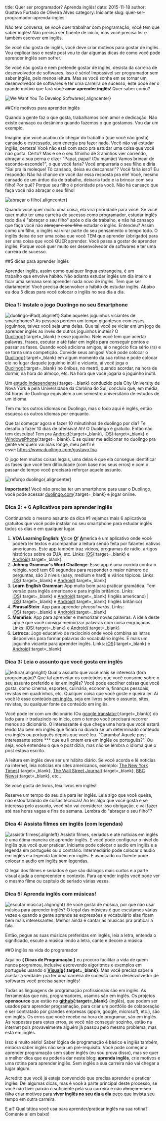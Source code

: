 title: Quer ser programador? Aprenda inglês!
date: 2015-11-18
author: Gustavo Furtado de Oliveira Alves
category: Iniciante
slug: quer-ser-programador-aprenda-ingles

Não tem conversa, se você quer trabalhar com programação, você tem que
saber inglês! Não precisa ser fluente de início, mas você precisa ler e
também escrever em inglês.

Se você não gosta de inglês, você deve criar motivos para gostar de
inglês. Vou explicar isso e neste post vou te dar algumas dicas de como
você pode aprender inglês sem sofrer.

Se você não gosta e nem pretende gostar de inglês, desista da carreira
de desenvolvedor de softwares. Isso é sério! Impossível ser programador
sem saber inglês, pelo menos leitura. Mas se você sonha em se tornar um
desenvolvedor de softwares e ter uma carreira de sucesso, este pode ser
o grande motivo que fará você **amar aprender inglês**! Quer saber como?

![We Want You To Develop
Softwares](/images/quer-ser-programador-aprenda-ingles/WeWantYouToProgram.png){.aligncenter}

##Crie motivos para aprender inglês

Quando a gente faz o que gosta, trabalhamos com amor e dedicação. Não
existe cansaço ou desânimo quando fazemos o que gostamos. Vou dar um
exemplo.

Imagine que você acabou de chegar do trabalho (que você não gosta)
cansado e estressado, sem energia pra fazer nada. Você não vai estudar
inglês, certeza! Você não está com saco pra estudar uma coisa que você
não gosta. Certo? Mas e se o seu filhinho de 3 aninhos vier correndo,
abraçar a sua perna e dizer "Papai, papai! (Ou mamãe) Vamos brincar de
esconde-esconde?", o que você faria? Você empurraria o seu filho e diria
"Sai pra lá moleque! Tô cansado, deixa eu descansar!"? Você faria isso?
Eu respondo: Não há chance de você dar essa resposta pra ele! Você,
mesmo cansado de um árduo dia de trabalho, deixaria tudo e ia brincar
com seu filho! Por quê? Porque seu filho é prioridade pra você. Não há
cansaço que faça você não abraçar o seu filho!

![abraçar o
filho](/images/quer-ser-programador-aprenda-ingles/abraçar-o-filho.jpg){.aligncenter}

Quando você quer muito uma coisa, ela vira prioridade para você. Se você
quer muito ter uma carreira de sucesso como programador, estudar inglês
todo dia é "abraçar o seu filho" após o dia de trabalho, e não há
cansaço que faça você não <del>abraçar o seu filho</del> estudar o inglês.
Entendeu? Assim como um filho, o inglês vai virar parte do seu
pensamento o tempo todo. O inglês deixa de ser uma coisa que você
TEM que aprender (obrigado) para ser uma coisa que você QUER aprender.
Você passa a gostar de aprender inglês. Porque você quer muito ser
desenvolvedor de softwares e ter uma carreira de sucesso.

##5 dicas para aprender inglês

Aprender inglês, assim como qualquer língua estrangeira, é um
trabalho que envolve hábito. Não adianta estudar inglês um dia inteiro e
ficar uma semana sem aprender nada novo de inglês. Tem que ser
diariamente! Você precisa desenvolver o hábito de estudar inglês. Abaixo
eu dou 5 dicas para você colocar o inglês no seu dia a dia.

### Dica 1: Instale o jogo Duolingo no seu Smartphone

![duolingo-iPad](/images/quer-ser-programador-aprenda-ingles/duolingo-iPad-150x150.jpg){.alignleft}
Sabe aqueles joguinhos viciantes de smartphones? As pessoas perdem um tempo
gigantesco com esses joguinhos, talvez você seja uma delas. Que tal
você se viciar em um jogo de aprender inglês ao invés de outros
joguinhos inúteis? O [Duolingo](https://www.duolingo.com/){:target=\_blank} é esse
joguinho. Nele você tem que acertar palavras, frases, escutar e até
falar em inglês para conseguir pontos e passar as fases. Quando você
adiciona amigos, aí o negócio fica sério (rs) e se torna uma competição.
Convide seus amigos! Você pode colocar o
[Duolingo](https://www.duolingo.com/){:target=\_blank} em algum momento da sua rotina e
pode colocar ele no lugar daquele joguinho inútil e viciante, aí você
joga o [Duolingo](https://www.duolingo.com/){:target=\_blank} no ônibus, no metrô, quando
acordar, na hora de dormir, na hora do almoço, etc. Na hora que
você jogaria o joguinho inútil.

Um [estudo
independente](https://s3.amazonaws.com/duolingo-papers/other/vesselinov-grego.duolingo12.pdf){:target=\_blank}
conduzido pela City University de Nova York e pela Universidade da
Carolina do Sul, concluiu que, em média, 34 horas de Duolingo equivalem
a um semestre universitário de estudos de um idioma.

Tem muitos outros idiomas no Duolingo, mas o foco aqui é inglês, então
esqueça os outros idiomas por enquanto.

Que tal começar agora e fazer 10 minutinhos de duolingo por dia? Te
desafio a fazer 10 dias de ofensiva! Ah! O Duolingo é gratuito. Então
não tem desculpa! Tem pra
[Android](https://play.google.com/store/apps/details?id=com.duolingo){:target=\_blank},
[iOS](https://itunes.apple.com/br/app/duolingo-learn-spanish-french/id570060128?mt=8){:target=\_blank}
e
[WindowsPhone](https://www.microsoft.com/pt-br/store/apps/duolingo-learn-languages-for-free/9wzdncrcv5xn){:target=\_blank}.
E se quiser me adicionar no duolingo pra gente ver quem vai mais longe,
meu perfil é esse: <https://www.duolingo.com/gustavo.foa>

O jogo tem muitas coisas legais, uma delas é que ela consegue
identificar as fases que você tem dificuldade (com base nos seus erros)
e com o passar do tempo você precisará reforçar aquele assunto.

![reforço
duolingo](/images/quer-ser-programador-aprenda-ingles/reforço-duolingo.png){.aligncenter}

**Importante!** Você não precisa ter um smartphone para usar o Duolingo,
você pode acessar [duolingo.com](http://duolingo.com){:target=\_blank} e jogar online.

### Dica 2: + 6 Aplicativos para aprender inglês

Continuando o mesmo assunto da dica \#1 vejamos mais 6 aplicativos
gratuitos que você pode instalar no seu smartphone para estudar inglês
todos os dias e em qualquer lugar.

1.  **VOA Learning English**: <span
    style="text-decoration: underline;">**V**</span>oice <span
    style="text-decoration: underline;">**O**</span>f <span
    style="text-decoration: underline;">**A**</span>merica é um
    aplicativo onde você poderá ler textos e acompanhar a leitura sendo
    feita por falantes nativos americanos. Este app também traz vídeos,
    programas de rádio, artigos históricos sobre os EUA, etc.
    Links: [iOS](https://itunes.apple.com/br/app/voa-learning-english-update/id893509851){:target=\_blank} e
    [Android](https://play.google.com/store/apps/details?id=com.smartray.voa){:target=\_blank}
2.  **Johnny Grammar's Word Challenge**: Esse app é uma corrida contra o
    relógio, você tem 60 segundos para responder o maior número de
    perguntas, são 3 níveis (easy, medium e hard) e vários tópicos.
    Links:
    [iOS](https://itunes.apple.com/br/app/learn-english-johnny-grammars/id432488501?mt=8){:target=\_blank}
    e
    [Android](https://play.google.com/store/apps/details?id=com.ubl.spellmaster){:target=\_blank}
3.  **Learn English Grammar**: App muito bom para praticar gramática.
    Tem versão para inglês americano e para inglês britânico. Links:
    [iOS](https://itunes.apple.com/br/app/learnenglish-grammar-us-edition/id681083763?mt=8){:target=\_blank} e
    [Android](https://play.google.com/store/apps/details?id=bc.leg.us){:target=\_blank}
    (Inglês americano) |
    [iOS](https://itunes.apple.com/br/app/learnenglish-grammar-uk-edition/id488099900?mt=8){:target=\_blank}
    e [Android](https://play.google.com/store/apps/details?id=bc.leg){:target=\_blank}
    (Inglês britânico)
4.  **PhrasalStein**: App para aprender *phrasal verbs*. Links:
    [iOS](https://itunes.apple.com/br/app/phrasalstein/id722736985?mt=8){:target=\_blank}
    e
    [Android](https://play.google.com/store/apps/details?id=air.org.cambridge.phrasalsteinlite){:target=\_blank}
5.  **Memrise**: App para aprender e memorizar novas palavras. A ideia
    deste app é que você consiga memorizar palavras com
    coisa engraçadas. Links:
    [iOS](https://itunes.apple.com/br/app/memrise-ultimate-memorisation/id635966718?mt=8){:target=\_blank}
    e
    [Android](https://play.google.com/store/apps/details?id=com.memrise.android.memrisecompanion&hl=en){:target=\_blank}
6.  **Letroca**: Jogo educativo de raciocínio onde você combina as
    letras disponíveis para formar palavras do vocabulário inglês. É
    mais um joguinho viciante para aprender inglês. Links:
    [iOS](https://itunes.apple.com/app/id658511180?mt=8){:target=\_blank} e
    [Android](https://play.google.com/store/apps/details?id=air.com.fanatee.letroca){:target=\_blank}

### Dica 3: Leia o assunto que você gosta em inglês

![leitura](/images/quer-ser-programador-aprenda-ingles/leitura.jpg){.alignright}
Qual o assunto que
você mais se interessa (fora programação)? Que tal aproveitar os
conteúdos que você consome sobre o seu assunto preferido e ler em
inglês? Você pode escolher coisas que você gosta, como cinema, esportes,
culinária, economia, finanças pessoais, revistas em quadrinhos, etc.
Qualquer coisa que você goste e queira ler. Aí você lê esse conteúdo
<span style="text-decoration: underline;">em inglês</span>, seja em
livros sobre o assunto, sites, revistas, ou qualquer fonte de conteúdo
em inglês.

Você pode ler com um dicionário (Ou [google
translator](http://translate.google.com.br){:target=\_blank}) do lado para ir traduzindo
no início, com o tempo você precisará recorrer menos ao dicionário. O
interessante é que chega uma hora que você estará lendo tão bem em
inglês que ficará na dúvida se um determinado conteúdo era inglês ou
português depois que você leu. "Caramba! Aquele post
interessante sobre \*\*\* que eu li ontem era em inglês ou português?".
Ou seja, você entendeu o que o post dizia, mas não se lembra o
idioma que o post estava escrito.

A leitura em inglês deve ser um hábito diário. Se você acorda e lê
notícias na internet, leia notícias em sites americanos, exemplo: [The
New York Times](http://www.nytimes.com/){:target=\_blank}, [The Wall Street
Journal](http://www.wsj.com/){:target=\_blank}, [BBC News](http://www.bbc.com/news){:target=\_blank},
etc..

Se você gosta de livros, leia livros em inglês!

Reserve um tempo do seu dia para ler inglês. Leia algo que você queira,
não estou falando de coisas técnicas! Ao ler algo que você gosta e se
interessa pelo assunto, você não vai considerar isso obrigação, e vai
fazer até nas horas vagas e fins de semana. Lembra do "abraçar o seu
filho"?

### Dica 4: Assista filmes em inglês (com legendas)

![assistir
filmes](/images/quer-ser-programador-aprenda-ingles/assistir-filmes-300x201.jpg){.alignleft}
Assistir filmes,
seriados e até notícias em inglês é uma ótima maneira de aprender
inglês. E você pode configurar o nível do inglês que você quer
praticar. Iniciante pode colocar o audio em inglês e a legenda em
português ou o contrário. Intermediário pode colocar o audio em inglês e
a legenda também em inglês. E avançado ou fluente pode colocar o audio
em inglês sem legendas.

O legal dos filmes e seriados é que são diálogos mais curtos e a parte
visual ajuda a compreender o contexto. Para aprender inglês você pode
ver o mesmo filme ou capítulo do seriado várias vezes.

### Dica 5: Aprenda inglês com músicas!

![escutar
música](/images/quer-ser-programador-aprenda-ingles/escutar-música-150x150.jpg){.alignright}
Se você gosta de música, por que não usar música para aprender inglês? O legal
das músicas é que escutamos várias vezes e quando a gente aprende as
expressões e vocabulário elas ficam bem mais interessantes. Melhor ainda
é cantar as músicas pra praticar a fala.

Então, pegue as suas músicas preferidas em inglês, leia a letra,
entenda o significado, escute a música lendo a letra, cante e decore a
música.

##O inglês na vida do programador

Aqui no **{ Dicas de Programação }** eu procuro facilitar a vida de quem
nunca programou, inclusive escrevendo algoritmos e exemplos em português
usando o
**[Visualg](http://www.dicasdeprogramacao.com.br/linguagem-de-programacao-para-iniciantes/){:target=\_blank}**.
Mas você precisa saber e aceitar a verdade: pra ter uma carreira de
sucesso como desenvolvedor de softwares você precisa saber inglês!

Todas as linguagens de programação profissionais são em inglês. As
ferramentas que nós, programadores, usamos são em inglês. Os projetos
**opensource** que estão no **[github](http://github.com){:target=\_blank}** (inglês),
que podem ser usados para aprender programação, para criar um portfólio
de colaboração e ser contratado por grandes empresas (apple, google,
microsoft, etc.), são em inglês. Os erros que você recebe na hora de
programar, são em inglês. As respostas para estes erros, se você não
conseguir sozinho, estão na internet pois provavelmente alguém já passou
pelo mesmo problema, mas está em inglês.

Isso é muito sério! Saber lógica de programação é básico e inglês
também, embora saber inglês não seja um pré-requisito. Você pode começar
a aprender programação sem saber inglês (eu sou prova disso), mas se
quer a melhor dica que eu poderia dar neste blog: **aprenda inglês**,
crie motivos e uma rotina para aprender inglês. Sem inglês a sua
carreira não vai chegar a lugar algum.

Acredito que você já esteja convencido que precisa aprender e praticar
inglês. Dei algumas dicas, mas é você a parte principal deste processo,
se você não tiver paixão o suficiente pela sua carreira e não <del>abraçar o seu filho</del> criar motivos para **viver inglês no seu dia a dia** peço
que invista seu tempo em outra carreira.

E aí? Qual tática você usa para aprender/praticar inglês na sua rotina?
Comente aí em baixo!
